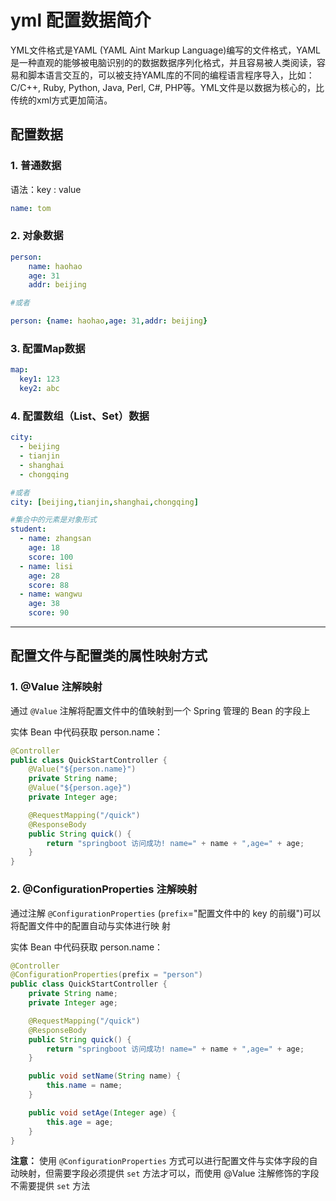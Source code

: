 # yml 配置数据简介

YML文件格式是YAML (YAML Aint Markup Language)编写的文件格式，YAML是一种直观的能够被电脑识别的的数据数据序列化格式，并且容易被人类阅读，容易和脚本语言交互的，可以被支持YAML库的不同的编程语言程序导入，比如： C/C++, Ruby, Python, Java, Perl, C#, PHP等。YML文件是以数据为核心的，比传统的xml方式更加简洁。

## 配置数据

### 1. 普通数据

语法：key : value

```yaml
name: tom
```

### 2. 对象数据

```yaml
person:
    name: haohao
    age: 31
    addr: beijing

#或者

person: {name: haohao,age: 31,addr: beijing}
```

### 3. 配置Map数据

```yaml
map:
  key1: 123
  key2: abc
```

### 4.  配置数组（List、Set）数据

```yaml
city:
  - beijing
  - tianjin
  - shanghai
  - chongqing

#或者
city: [beijing,tianjin,shanghai,chongqing]

#集合中的元素是对象形式
student:
  - name: zhangsan
    age: 18
    score: 100
  - name: lisi
    age: 28
    score: 88
  - name: wangwu
    age: 38
    score: 90
```
----

## 配置文件与配置类的属性映射方式

### 1. @Value 注解映射

通过 `@Value` 注解将配置文件中的值映射到一个 Spring 管理的 Bean 的字段上

实体 Bean 中代码获取 person.name：

```java
@Controller
public class QuickStartController {
    @Value("${person.name}")
    private String name;
    @Value("${person.age}")
    private Integer age;

    @RequestMapping("/quick")
    @ResponseBody
    public String quick() {
        return "springboot 访问成功! name=" + name + ",age=" + age;
    }
}
```

### 2. @ConfigurationProperties 注解映射

通过注解 `@ConfigurationProperties` (`prefix`="配置文件中的 key 的前缀")可以将配置文件中的配置自动与实体进行映
射

实体 Bean 中代码获取 person.name：

```java
@Controller
@ConfigurationProperties(prefix = "person")
public class QuickStartController {
    private String name;
    private Integer age;

    @RequestMapping("/quick")
    @ResponseBody
    public String quick() {
        return "springboot 访问成功! name=" + name + ",age=" + age;
    }

    public void setName(String name) {
        this.name = name;
    }

    public void setAge(Integer age) {
        this.age = age;
    }
}
```

**注意：** 使用 `@ConfigurationProperties` 方式可以进行配置文件与实体字段的自动映射，但需要字段必须提供 `set` 方法才可以，而使用 @Value 注解修饰的字段不需要提供 `set` 方法
